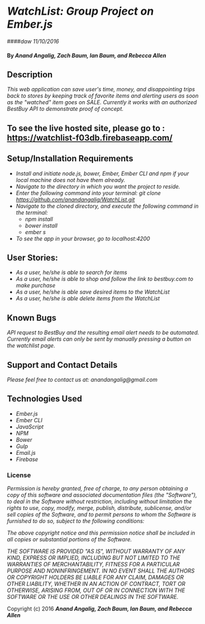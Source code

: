 # _WatchList: Group Project on Ember.js_

####_daw 11/10/2016_

#### By _**Anand Angalig, Zach Baum, Ian Baum, and Rebecca Allen**_


## Description

_This web application can save user's time, money, and disappointing trips back to stores by keeping track of favorite items and alerting users as soon as the "watched" item goes on SALE. Currently it works with an authorized BestBuy API to demonstrate proof of concept._


## To see the live hosted site, please go to : https://watchlist-f03db.firebaseapp.com/

## Setup/Installation Requirements
* _Install and initiate node.js, bower, Ember, Ember CLI and npm if your local machine does not have them already._
* _Navigate to the directory in which you want the project to reside._
* _Enter the following command into your terminal:_
  _git clone https://github.com/anandangalig/WatchList.git_
* _Navigate to the cloned directory, and execute the following command in the terminal:_
  * _npm install_
  * _bower install_
  * _ember s_
* _To see the app in your browser, go to localhost:4200_



## User Stories:
* _As a user, he/she is able to search for items_
* _As a user, he/she is able to shop and follow the link to bestbuy.com to make purchase_
* _As a user, he/she is able save desired items to the WatchList_
* _As a user, he/she is able delete items from the WatchList_


## Known Bugs
_API request to BestBuy and the resulting email alert needs to be automated. Currently email alerts can only be sent by manually pressing a button on the watchlist page._


## Support and Contact Details
_Please feel free to contact us at:_
    _anandangalig@gmail.com_

## Technologies Used
* _Ember.js_
* _Ember CLI_
* _JavaScript_
* _NPM_
* _Bower_
* _Gulp_
* _Email.js_
* _Firebase_


### License
_Permission is hereby granted, free of charge, to any person obtaining a copy of this software and associated documentation files (the "Software"), to deal in the Software without restriction, including without limitation the rights to use, copy, modify, merge, publish, distribute, sublicense, and/or sell copies of the Software, and to permit persons to whom the Software is furnished to do so, subject to the following conditions:_

_The above copyright notice and this permission notice shall be included in all copies or substantial portions of the Software._

_THE SOFTWARE IS PROVIDED "AS IS", WITHOUT WARRANTY OF ANY KIND, EXPRESS OR IMPLIED, INCLUDING BUT NOT LIMITED TO THE WARRANTIES OF MERCHANTABILITY, FITNESS FOR A PARTICULAR PURPOSE AND NONINFRINGEMENT. IN NO EVENT SHALL THE AUTHORS OR COPYRIGHT HOLDERS BE LIABLE FOR ANY CLAIM, DAMAGES OR OTHER LIABILITY, WHETHER IN AN ACTION OF CONTRACT, TORT OR OTHERWISE, ARISING FROM, OUT OF OR IN CONNECTION WITH THE SOFTWARE OR THE USE OR OTHER DEALINGS IN THE SOFTWARE._

Copyright (c) 2016 **_Anand Angalig, Zach Baum, Ian Baum, and Rebecca Allen_**
